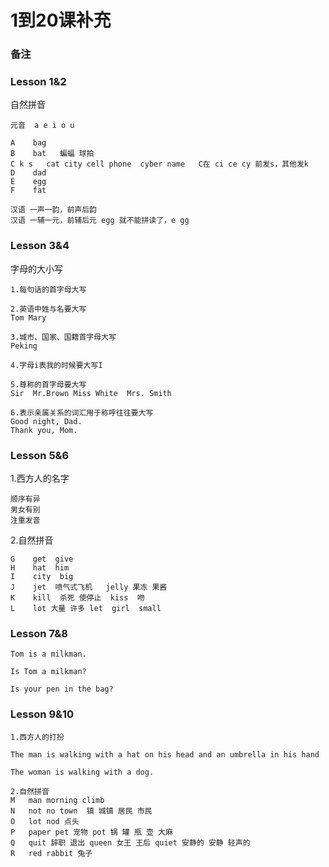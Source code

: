 # 1到20课补充







### 备注



### Lesson 1&2

自然拼音

```
元音  a e i o u

A    bag
B    bat   蝙蝠 球拍
C k s   cat city cell phone  cyber name   C在 ci ce cy 前发s，其他发k
D    dad
E    egg
F    fat

汉语 一声一韵，前声后韵
汉语 一辅一元，前辅后元 egg 就不能拼读了，e gg
```

### Lesson 3&4

字母的大小写

```
1.每句话的首字母大写

2.英语中姓与名要大写
Tom Mary 

3.城市、国家、国籍首字母大写
Peking

4.字母i表我的时候要大写I

5.尊称的首字母要大写
Sir  Mr.Brown Miss White  Mrs. Smith

6.表示亲属关系的词汇用于称呼往往要大写
Good night, Dad.
Thank you, Mom.

```

### Lesson 5&6

1.西方人的名字

```
顺序有异
男女有别
注重发音
```

2.自然拼音

```
G    get  give
H    hat  him
I    city  big
J    jet  喷气式飞机   jelly 果冻 果酱
K    kill  杀死 使停止  kiss  吻
L    lot 大量 许多 let  girl  small
```

### Lesson 7&8

```
Tom is a milkman.

Is Tom a milkman?

Is your pen in the bag?
```

### Lesson 9&10

```
1.西方人的打扮

The man is walking with a hat on his head and an umbrella in his hand

The woman is walking with a dog.

2.自然拼音
M 	man	morning	climb
N   not no town  镇 城镇 居民 市民
O   lot nod 点头
P   paper pet 宠物 pot 锅 罐 瓶 壶 大麻
Q   quit 辞职 退出 queen 女王 王后 quiet 安静的 安静 轻声的
R   red rabbit 兔子
```

